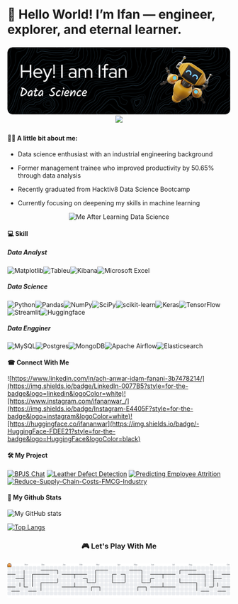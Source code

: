 # 👋 Hello World! I’m Ifan — engineer, explorer, and eternal learner.

###
<div align="center">
  <img src="/github-header-image.png" alt="Page" />
  <img src="https://visitor-badge.laobi.icu/badge?page_id=ifananwar.ifananwar&"  />
</div>

###

#### 🐱‍👓 A little bit about me:

 - Data science enthusiast with an industrial engineering background

- Former management trainee who improved productivity by 50.65% through data analysis

- Recently graduated from Hacktiv8 Data Science Bootcamp

- Currently focusing on deepening my skills in machine learning

<div align="center">
  <img src="https://media4.giphy.com/media/v1.Y2lkPTc5MGI3NjExdWN0OHo5Ync2c2I4c2oxMXB5c2VpdjVyM2kyejhxaWMyZjIxejV5bSZlcD12MV9pbnRlcm5hbF9naWZfYnlfaWQmY3Q9Zw/w5FTwwiweGqDm/giphy.gif" alt="Me After Learning Data Science" />
</div>

#### 💻 Skill

##### Data Analyst
![Matplotlib](https://img.shields.io/badge/Matplotlib-%23ffffff.svg?style=for-the-badge&logo=Matplotlib&logoColor=black)![Tableu](https://img.shields.io/badge/Tableau-E97627?style=for-the-badge&logo=Tableau&logoColor=white)![Kibana](https://img.shields.io/badge/Kibana-005571?style=for-the-badge&logo=Kibana&logoColor=white)![Microsoft Excel](https://img.shields.io/badge/Microsoft_Excel-217346?style=for-the-badge&logo=microsoft-excel&logoColor=white)

##### Data Science
![Python](https://img.shields.io/badge/python-3670A0?style=for-the-badge&logo=python&logoColor=ffdd54)![Pandas](https://img.shields.io/badge/pandas-%23150458.svg?style=for-the-badge&logo=pandas&logoColor=white)![NumPy](https://img.shields.io/badge/numpy-%23013243.svg?style=for-the-badge&logo=numpy&logoColor=white)![SciPy](https://img.shields.io/badge/SciPy-%230C55A5.svg?style=for-the-badge&logo=scipy&logoColor=%white)![scikit-learn](https://img.shields.io/badge/scikit--learn-%23F7931E.svg?style=for-the-badge&logo=scikit-learn&logoColor=white)![Keras](https://img.shields.io/badge/Keras-%23D00000.svg?style=for-the-badge&logo=Keras&logoColor=white)![TensorFlow](https://img.shields.io/badge/TensorFlow-%23FF6F00.svg?style=for-the-badge&logo=TensorFlow&logoColor=white)![Streamlit](https://img.shields.io/badge/Streamlit-%23FE4B4B.svg?style=for-the-badge&logo=streamlit&logoColor=white)![Huggingface](https://img.shields.io/badge/-HuggingFace-FDEE21?style=for-the-badge&logo=HuggingFace&logoColor=black)

##### Data Engginer
![MySQL](https://img.shields.io/badge/mysql-4479A1.svg?style=for-the-badge&logo=mysql&logoColor=white)![Postgres](https://img.shields.io/badge/postgres-%23316192.svg?style=for-the-badge&logo=postgresql&logoColor=white)![MongoDB](https://img.shields.io/badge/MongoDB-%234ea94b.svg?style=for-the-badge&logo=mongodb&logoColor=white)![Apache Airflow](https://img.shields.io/badge/Apache%20Airflow-017CEE?style=for-the-badge&logo=Apache%20Airflow&logoColor=white)![Elasticsearch](https://img.shields.io/badge/elasticsearch-%230377CC.svg?style=for-the-badge&logo=elasticsearch&logoColor=white)

#### ☎ Connect With Me
![https://www.linkedin.com/in/ach-anwar-idam-fanani-3b7478214/](https://img.shields.io/badge/LinkedIn-0077B5?style=for-the-badge&logo=linkedin&logoColor=white)![https://www.instagram.com/ifananwar_/](https://img.shields.io/badge/Instagram-E4405F?style=for-the-badge&logo=instagram&logoColor=white)![https://huggingface.co/ifananwar](https://img.shields.io/badge/-HuggingFace-FDEE21?style=for-the-badge&logo=HuggingFace&logoColor=black)

#### 🛠 My Project
[![BPJS Chat](https://github-readme-stats.vercel.app/api/pin/?username=FTDS-assignment-bay&repo=p2-final-project-ftds-043-rmt-group-003)](https://github.com/FTDS-assignment-bay/p2-final-project-ftds-043-rmt-group-003)
[![Leather Defect Detection](https://github-readme-stats.vercel.app/api/pin/?username=ifananwar&repo=leather-defect-detection-computer-vision)](https://github.com/ifananwar/leather-defect-detection-computer-vision)
[![Predicting Employee Attrition](https://github-readme-stats.vercel.app/api/pin/?username=ifananwar&repo=Predicting-Employee-Attrition)](https://github.com/ifananwar/Predicting-Employee-Attrition)
[![Reduce-Supply-Chain-Costs-FMCG-Industry](https://github-readme-stats.vercel.app/api/pin/?username=ifananwar&repo=Reduce-Supply-Chain-Costs-FMCG-Industry)](https://github.com/ifananwar/Reduce-Supply-Chain-Costs-FMCG-Industry)

#### 🥇 My Github Stats
![My GitHub stats](https://github-readme-stats.vercel.app/api?username=ifananwar&show_icons=true&theme=midnight-purple)

[![Top Langs](https://github-readme-stats.vercel.app/api/top-langs/?username=ifananwar&layout=donut-vertical)](https://github.com/ifananwar/github-readme-stats&theme=midnight-purple)


<h3 align="center">🎮 Let's Play With Me</h3>

###

<picture>
  <source media="(prefers-color-scheme: dark)" srcset="https://raw.githubusercontent.com/ifananwar/ifananwar/output/pacman-contribution-graph-dark.svg">
  <source media="(prefers-color-scheme: light)" srcset="https://raw.githubusercontent.com/ifananwar/ifananwar/output/pacman-contribution-graph.svg">
  <img alt="pacman contribution graph" src="https://raw.githubusercontent.com/ifananwar/ifananwar/output/pacman-contribution-graph.svg">
</picture>

###